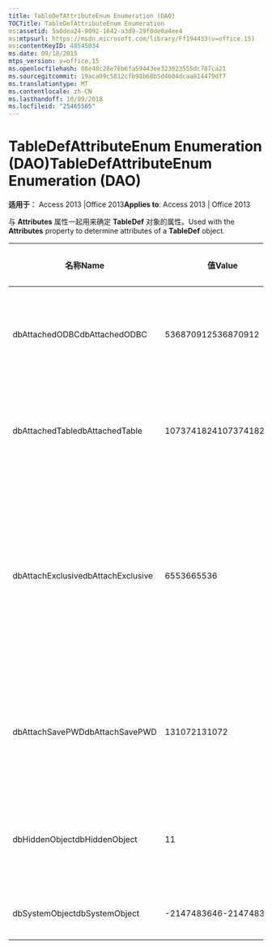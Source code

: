 ```yaml
---
title: TableDefAttributeEnum Enumeration (DAO)
TOCTitle: TableDefAttributeEnum Enumeration
ms:assetid: 5a0dea24-9092-1642-a3d9-29f0de0a4ee4
ms:mtpsurl: https://msdn.microsoft.com/library/Ff194433(v=office.15)
ms:contentKeyID: 48545034
ms.date: 09/18/2015
mtps_version: v=office.15
ms.openlocfilehash: 08e48c28e78b6fa59443ee323023555dc787ca21
ms.sourcegitcommit: 19aca09c5812cfb98b68b5d4604dcaa814479df7
ms.translationtype: MT
ms.contentlocale: zh-CN
ms.lasthandoff: 10/09/2018
ms.locfileid: "25465565"
---
```

# <a name="tabledefattributeenum-enumeration-dao"></a><span data-ttu-id="99e10-102">TableDefAttributeEnum Enumeration (DAO)</span><span class="sxs-lookup"><span data-stu-id="99e10-102">TableDefAttributeEnum Enumeration (DAO)</span></span>


<span data-ttu-id="99e10-103">**适用于**： Access 2013 |Office 2013</span><span class="sxs-lookup"><span data-stu-id="99e10-103">**Applies to**: Access 2013 | Office 2013</span></span>

<span data-ttu-id="99e10-104">与 **Attributes** 属性一起用来确定 **TableDef** 对象的属性。</span><span class="sxs-lookup"><span data-stu-id="99e10-104">Used with the **Attributes** property to determine attributes of a **TableDef** object.</span></span>

<table>
<colgroup>
<col style="width: 33%" />
<col style="width: 33%" />
<col style="width: 33%" />
</colgroup>
<thead>
<tr class="header">
<th><p><span data-ttu-id="99e10-105">名称</span><span class="sxs-lookup"><span data-stu-id="99e10-105">Name</span></span></p></th>
<th><p><span data-ttu-id="99e10-106">值</span><span class="sxs-lookup"><span data-stu-id="99e10-106">Value</span></span></p></th>
<th><p><span data-ttu-id="99e10-107">说明</span><span class="sxs-lookup"><span data-stu-id="99e10-107">Description</span></span></p></th>
</tr>
</thead>
<tbody>
<tr class="odd">
<td><p><span data-ttu-id="99e10-108">dbAttachedODBC</span><span class="sxs-lookup"><span data-stu-id="99e10-108">dbAttachedODBC</span></span></p></td>
<td><p><span data-ttu-id="99e10-109">536870912</span><span class="sxs-lookup"><span data-stu-id="99e10-109">536870912</span></span></p></td>
<td><p><span data-ttu-id="99e10-110">链接的 ODBC 数据库表。</span><span class="sxs-lookup"><span data-stu-id="99e10-110">Linked ODBC database table.</span></span></p></td>
</tr>
<tr class="even">
<td><p><span data-ttu-id="99e10-111">dbAttachedTable</span><span class="sxs-lookup"><span data-stu-id="99e10-111">dbAttachedTable</span></span></p></td>
<td><p><span data-ttu-id="99e10-112">1073741824</span><span class="sxs-lookup"><span data-stu-id="99e10-112">1073741824</span></span></p></td>
<td><p><span data-ttu-id="99e10-113">链接的非 ODBC 数据库表。</span><span class="sxs-lookup"><span data-stu-id="99e10-113">Linked non-ODBC database table.</span></span></p></td>
</tr>
<tr class="odd">
<td><p><span data-ttu-id="99e10-114">dbAttachExclusive</span><span class="sxs-lookup"><span data-stu-id="99e10-114">dbAttachExclusive</span></span></p></td>
<td><p><span data-ttu-id="99e10-115">65536</span><span class="sxs-lookup"><span data-stu-id="99e10-115">65536</span></span></p></td>
<td><p><span data-ttu-id="99e10-116">打开链接的 Microsoft Access 数据库引擎表，从而以独占方式使用它。</span><span class="sxs-lookup"><span data-stu-id="99e10-116">Opens a linked Microsoft Access database engine table for exclusive use.</span></span></p></td>
</tr>
<tr class="even">
<td><p><span data-ttu-id="99e10-117">dbAttachSavePWD</span><span class="sxs-lookup"><span data-stu-id="99e10-117">dbAttachSavePWD</span></span></p></td>
<td><p><span data-ttu-id="99e10-118">131072</span><span class="sxs-lookup"><span data-stu-id="99e10-118">131072</span></span></p></td>
<td><p><span data-ttu-id="99e10-119">保存所链接的远程表的用户 ID 和密码。</span><span class="sxs-lookup"><span data-stu-id="99e10-119">Saves user ID and password for linked remote table.</span></span></p></td>
</tr>
<tr class="odd">
<td><p><span data-ttu-id="99e10-120">dbHiddenObject</span><span class="sxs-lookup"><span data-stu-id="99e10-120">dbHiddenObject</span></span></p></td>
<td><p><span data-ttu-id="99e10-121">1</span><span class="sxs-lookup"><span data-stu-id="99e10-121">1</span></span></p></td>
<td><p><span data-ttu-id="99e10-122">隐藏表（以供暂时使用）。</span><span class="sxs-lookup"><span data-stu-id="99e10-122">Hidden table (for temporary use).</span></span></p></td>
</tr>
<tr class="even">
<td><p><span data-ttu-id="99e10-123">dbSystemObject</span><span class="sxs-lookup"><span data-stu-id="99e10-123">dbSystemObject</span></span></p></td>
<td><p><span data-ttu-id="99e10-124">-2147483646</span><span class="sxs-lookup"><span data-stu-id="99e10-124">-2147483646</span></span></p></td>
<td><p><span data-ttu-id="99e10-125">系统表。</span><span class="sxs-lookup"><span data-stu-id="99e10-125">System table.</span></span></p></td>
</tr>
</tbody>
</table>

